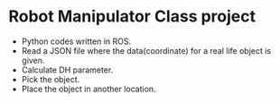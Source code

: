 # Robot Manipulator Class project
 - Python codes written in ROS.
 - Read a JSON file where the data(coordinate) for a real life object is given.
 - Calculate DH parameter.
 - Pick the object.
 - Place the object in another location.
